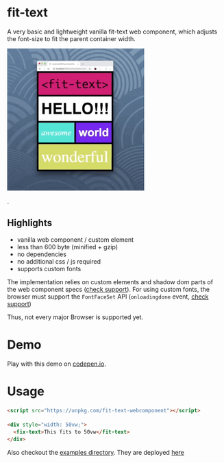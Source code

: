 # fit-text

A very basic and lightweight vanilla fit-text web component, which adjusts the font-size to fit the parent container width.

[![Demo](./demo.gif)](https://fit-text.now.sh/examples/tiles.html)

.

## Highlights

 - vanilla web component / custom element
 - less than 600 byte (minified + gzip)
 - no dependencies
 - no additional css / js required
 - supports custom fonts

The implementation relies on custom elements and shadow dom parts of the web component specs
([check support](https://developer.mozilla.org/en-US/docs/Web/Web_Components#Browser_support)).
For using custom fonts, the browser must support the `FontFaceSet` API (`onloadingdone` event,
[check support](https://developer.mozilla.org/kab/docs/Web/API/FontFaceSet#Browser_compatibility))

Thus, not every major Browser is supported yet.

# Demo

Play with this demo on [codepen.io](https://codepen.io/lipp/pen/YJGvEe?editors=1100#0).

# Usage

```html
<script src="https://unpkg.com/fit-text-webcomponent"></script>

<div style="width: 50vw;">
  <fix-text>This fits to 50vw</fit-text>
</div>
```

Also checkout the [examples directory](./examples). They are deployed [here](https://fit-text.now.sh/examples/)


